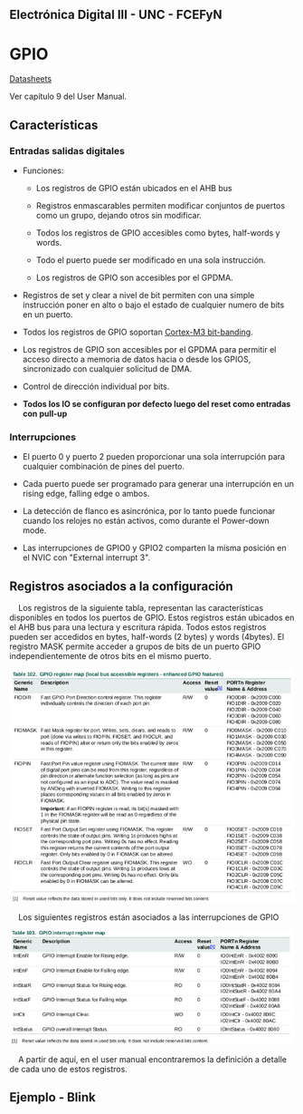 ## Electrónica Digital III - UNC - FCEFyN

# GPIO

[Datasheets](https://drive.google.com/drive/folders/10A9xhIxx6ag75GtEwLzxr8pCdP6hR1HC )

Ver capítulo 9 del User Manual.

## Características

### Entradas salidas digitales

- Funciones:
  
  - Los registros de GPIO están ubicados en el AHB bus
  
  - Registros enmascarables permiten modificar conjuntos de puertos como un grupo, dejando otros sin modificar.
  
  - Todos los registros de GPIO accesibles como bytes, half-words y words.
  
  - Todo el puerto puede ser modificado en una sola instrucción.
  
  - Los registros de GPIO son accesibles por el GPDMA.

- Registros de set y clear a nivel de bit permiten con una simple instrucción poner en alto o bajo el estado de cualquier numero de bits en un puerto.

- Todos los registros de GPIO soportan [Cortex-M3 bit-banding](https://developer.arm.com/documentation/ddi0337/h/programmers-model/bit-banding).

- Los registros de GPIO son accesibles por el GPDMA para permitir el acceso directo a memoria de datos hacia o desde los GPIOS, sincronizado con cualquier solicitud de DMA.

- Control de dirección individual por bits.

- **Todos los IO se configuran por defecto luego del reset como entradas con pull-up**



### Interrupciones

- El puerto 0 y puerto 2 pueden proporcionar una sola interrupción para cualquier combinación de pines del puerto.

- Cada puerto puede ser programado para generar una interrupción en un rising edge, falling edge o ambos.

- La detección de flanco es asincrónica, por lo tanto puede funcionar cuando los relojes no están activos, como durante el Power-down mode. 

- Las interrupciones de GPIO0 y GPIO2 comparten la misma posición en el NVIC con "External interrupt 3".



## Registros asociados a la configuración

    Los registros de la siguiente tabla, representan las características disponibles en todos los puertos de GPIO. Estos registros están ubicados en el AHB bus para una lectura y escritura rápida. Todos estos registros pueden ser accedidos en bytes, half-words (2 bytes) y words (4bytes). El registro MASK permite acceder a grupos de bits de un puerto GPIO independientemente de otros bits en el mismo puerto.



![](img/1.png)



    Los siguientes registros están asociados a las interrupciones de GPIO

![](img/2.png)

    A partir de aquí, en el user manual encontraremos la definición a detalle de cada uno de estos registros.



## Ejemplo - Blink


